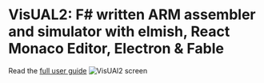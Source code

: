 # VisUAL2: F# written ARM assembler and simulator with elmish, React Monaco Editor, Electron & Fable
Read the [full user guide](https://scc416.github.io/Visual2-doc/)
![VisUAl2 screen](https://github.com/scc416/Visual2/blob/master/docs/visual-screen.png)
